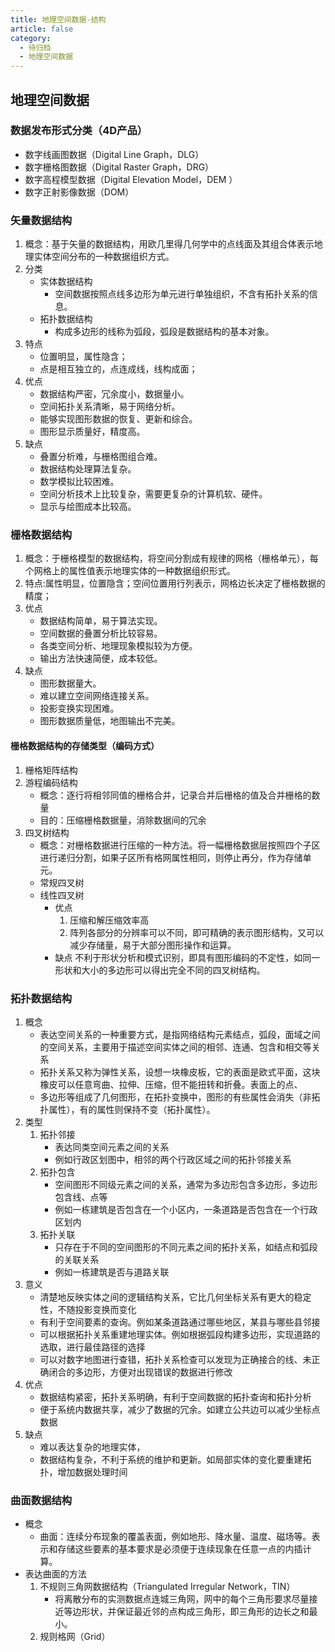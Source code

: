```yaml
---
title: 地理空间数据-结构
article: false
category:
  - 待归档
  - 地理空间数据
---
```

## 地理空间数据
### 数据发布形式分类（4D产品）
- 数字线画图数据（Digital Line Graph，DLG）
- 数字栅格图数据（Digital Raster Graph，DRG）
- 数字高程模型数据（Digital Elevation Model，DEM ）
- 数字正射影像数据（DOM）
### 矢量数据结构
1. 概念：基于矢量的数据结构，用欧几里得几何学中的点线面及其组合体表示地理实体空间分布的一种数据组织方式。
2. 分类
	- 实体数据结构
		- 空间数据按照点线多边形为单元进行单独组织，不含有拓扑关系的信息。
	- 拓扑数据结构
		- 构成多边形的线称为弧段，弧段是数据结构的基本对象。
3. 特点
	- 位置明显，属性隐含；
	- 点是相互独立的，点连成线，线构成面；
4. 优点
	- 数据结构严密，冗余度小，数据量小。
	- 空间拓扑关系清晰，易于网络分析。
	- 能够实现图形数据的恢复、更新和综合。
	- 图形显示质量好，精度高。
5. 缺点
	- 叠置分析难，与栅格图组合难。
	- 数据结构处理算法复杂。
	- 数学模拟比较困难。
	- 空间分析技术上比较复杂，需要更复杂的计算机软、硬件。
	- 显示与绘图成本比较高。
### 栅格数据结构
1. 概念：于栅格模型的数据结构，将空间分割成有规律的网格（栅格单元），每个网格上的属性值表示地理实体的一种数据组织形式。
2. 特点:属性明显，位置隐含；空间位置用行列表示，网格边长决定了栅格数据的精度；
3. 优点
	- 数据结构简单，易于算法实现。
	- 空间数据的叠置分析比较容易。
	- 各类空间分析、地理现象模拟较为方便。
	- 输出方法快速简便，成本较低。
4. 缺点
	- 图形数据量大。
	- 难以建立空间网络连接关系。
	- 投影变换实现困难。
	- 图形数据质量低，地图输出不完美。
#### 栅格数据结构的存储类型（编码方式）
1. 栅格矩阵结构
2. 游程编码结构
   - 概念：逐行将相邻同值的栅格合并，记录合并后栅格的值及合并栅格的数量
   - 目的：压缩栅格数据量，消除数据间的冗余
3. 四叉树结构
   - 概念：对栅格数据进行压缩的一种方法。将一幅栅格数据层按照四个子区进行递归分割，如果子区所有格网属性相同，则停止再分，作为存储单元。
   - 常规四叉树  
   - 线性四叉树  
        - 优点
            1. 压缩和解压缩效率高
            2. 阵列各部分的分辨率可以不同，即可精确的表示图形结构，又可以减少存储量，易于大部分图形操作和运算。
        - 缺点
            不利于形状分析和模式识别，即具有图形编码的不定性，如同一形状和大小的多边形可以得出完全不同的四叉树结构。
### 拓扑数据结构
1. 概念
	- 表达空间关系的一种重要方式，是指网络结构元素结点，弧段，面域之间的空间关系，主要用于描述空间实体之间的相邻、连通、包含和相交等关系
	- 拓扑关系又称为弹性关系，设想一块橡皮板，它的表面是欧式平面，这块橡皮可以任意弯曲、拉伸、压缩，但不能扭转和折叠。表面上的点、
	- 多边形等组成了几何图形，在拓扑变换中，图形的有些属性会消失（非拓扑属性），有的属性则保持不变（拓扑属性）。
2. 类型
	1. 拓扑邻接
		- 表达同类空间元素之间的关系
		- 例如行政区划图中，相邻的两个行政区域之间的拓扑邻接关系
	2. 拓扑包含
		- 空间图形不同级元素之间的关系，通常为多边形包含多边形，多边形包含线、点等
		- 例如一栋建筑是否包含在一个小区内，一条道路是否包含在一个行政区划内
	3. 拓扑关联
		- 只存在于不同的空间图形的不同元素之间的拓扑关系，如结点和弧段的关联关系
		- 例如一栋建筑是否与道路关联
3. 意义
	- 清楚地反映实体之间的逻辑结构关系，它比几何坐标关系有更大的稳定性，不随投影变换而变化
	- 有利于空间要素的查询。例如某条道路通过哪些地区，某县与哪些县邻接
	- 可以根据拓扑关系重建地理实体。例如根据弧段构建多边形，实现道路的选取，进行最佳路径的选择
	- 可以对数字地图进行查错，拓扑关系检查可以发现为正确接合的线、未正确闭合的多边形，方便对出现错误的数据进行修改
4. 优点
	- 数据结构紧密，拓扑关系明确，有利于空间数据的拓扑查询和拓扑分析
	- 便于系统内数据共享，减少了数据的冗余。如建立公共边可以减少坐标点数据
5. 缺点
	- 难以表达复杂的地理实体，
	- 数据结构复杂，不利于系统的维护和更新。如局部实体的变化要重建拓扑，增加数据处理时间
### 曲面数据结构
- 概念
	- 曲面：连续分布现象的覆盖表面，例如地形、降水量、温度、磁场等。表示和存储这些要素的基本要求是必须便于连续现象在任意一点的内插计算。
- 表达曲面的方法
	1. 不规则三角网数据结构（Triangulated Irregular Network，TIN）
		- 将离散分布的实测数据点连城三角网，网中的每个三角形要求尽量接近等边形状，并保证最近邻的点构成三角形，即三角形的边长之和最小。
	2. 规则格网（Grid）
